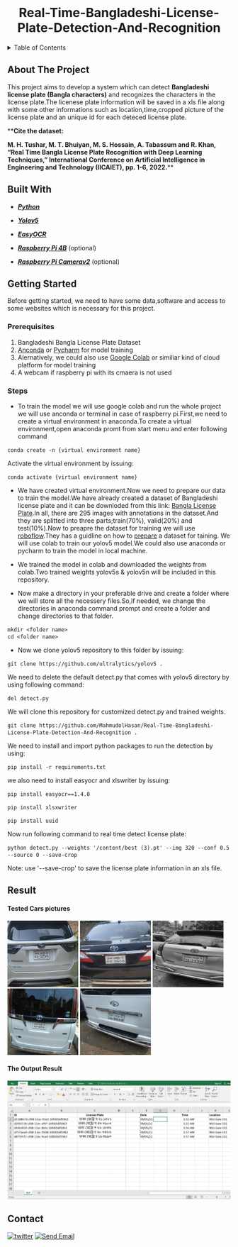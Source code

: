 <div id='top'></div>
<br />
<h1 align="center">
     Real-Time-Bangladeshi-License-Plate-Detection-And-Recognition
</h1>


<details>
  <summary>Table of Contents</summary>
  <ol>
    <li>
      <a href="#about-the-project">About The Project</a>
      <ul>
        <li><a href="#built-with">Built With</a></li>
      </ul>
    </li>
    <li>
      <a href="#getting-started">Getting Started</a>
      <ul>
        <li><a href="#prerequisites">Prerequisites</a></li>
        <li><a href="#installation">Steps</a></li>
      </ul>
    </li>
    <li><a href="#Result">Result</a></li>
    <li><a href="#Contact">Contact</a></li>
    
  </ol>
</details>

## About The Project

This project aims to develop a system which can detect **Bangladeshi license plate (Bangla characters)** and recognizes the characters in the license plate.The licenese plate information will be saved in a xls file along with some other informations such as location,time,cropped picture of the license plate and an unique id for each deteced license plate. 

****Cite the dataset:**

**M. H. Tushar, M. T. Bhuiyan, M. S. Hossain, A. Tabassum and R. Khan, “Real Time Bangla License Plate Recognition with Deep Learning Techniques,” International Conference on Artificial Intelligence in Engineering and Technology (IICAIET), pp. 1-6, 2022.****

## Built With

- ***[Python](https://www.python.org/)***

- ***[Yolov5](https://github.com/ultralytics/yolov5)***

- ***[EasyOCR](https://github.com/JaidedAI/EasyOCR)***

- ***[Raspberry Pi 4B](https://www.raspberrypi.com/products/raspberry-pi-4-model-b/)*** (optional)

- ***[Raspberry Pi Camerav2](https://www.raspberrypi.com/products/camera-module-v2/)*** (optional)

## Getting Started 

Before getting started, we need to have some data,software and access to some websites which is necessary for this project.

### Prerequisites

1. Bangladeshi Bangla License Plate Dataset
2. [Anconda](https://anaconda.org/anaconda/python) or [Pycharm](https://www.jetbrains.com/pycharm/download/) for model training 
3. Alernatively, we could also use [Google Colab](https://colab.research.google.com/) or similiar kind of cloud platform for model training 
4. A webcam if raspberry pi with its cmaera is not used 

### Steps

+ To train the model we will use google colab and run the whole project we will use anconda or terminal in case of raspberry pi.First,we need to create a virtual environment in anaconda.To create a virtual environment,open anaconda promt from start menu and enter following command 
```
conda create -n {virtual environment name}
```
 Activate the virtual environment by issuing:
```
conda activate {virtual environment name}
```
+ We have created  virtual environment.Now we need to prepare our data to train the model.We have already created a dataset of Bangladeshi license plate and it can be downloded from this link: [Bangla License Plate](https://www.kaggle.com/datasets/mahmudolhasantushar/bangla-license-plate "https://www.kaggle.com/datasets/mahmudolhasantushar/bangla-license-plate").In all, there are 295 images with annotations in the dataset.And they are splitted into three parts;train(70%), valid(20%) and test(10%).Now to preapre the dataset for training we will use [roboflow](https://app.roboflow.com/).They has a guidline on how to [prepare](https://blog.roboflow.com/getting-started-with-roboflow/) a dataset for taining. We will use colab to train our yolov5 model.We could also use anaconda or pycharm to train the model in local machine.

+  We trained the model in colab and downloaded the weights from colab.Two trained weights yolov5s & yolov5n will be included in this repository.

+ Now make a directory in your preferable drive and create a folder where we will store all the necessery files.So,if needed, we change the directories in anaconda command prompt and create a folder and change directories to that folder.
```
mkdir <folder name>
cd <folder name>
```
+ Now we clone yolov5 repository to this folder by issuing:
```
git clone https://github.com/ultralytics/yolov5 .
```
We need to delete the default detect.py that comes with yolov5 directory by using following command:
```
del detect.py
```
We will clone this repository for customized detect.py and trained weights.
```
git clone https://github.com/MahmudolHasan/Real-Time-Bangladeshi-License-Plate-Detection-And-Recognition .
```
We need to install and import python packages to run the detection by using:
```
pip install -r requirements.txt
```
we also need to install easyocr and xlswriter by issuing:
```
pip install easyocr==1.4.0
```
```
pip install xlsxwriter
```
```
pip install uuid
```
Now run following command to real time detect license plate:
```
python detect.py --weights '/content/best (3).pt' --img 320 --conf 0.5 --source 0 --save-crop 
```
Note: use '--save-crop' to save the license plate information in an xls file.

## Result
#### Tested Cars pictures 

<p float="left">
  <img src="images/c1.jpg" alt="Vehicle 1" width="160" height ="150" />
  <img src="images/c2.jpg" alt="Vehicle 2" width="160" height ="150" /> 
  <img src="images/c3.jpg" alt="Vehicle 3" width="160" height ="150" />
  <img src="images/c4.jpg" alt="Vehicle 4" width="160" height ="150" />
  <img src="images/c5.jpg" alt="Vehicle 5" width="160" height ="150" >
</p>
    
#### The Output Result

<img width="800" src='images/result.png '>

## Contact
<a href="https://twitter.com/hasan_tusher" title="Follow me on twitter" target="blank" ><img src="https://img.icons8.com/fluency/48/000000/twitter.png" alt="twitter" style="width:42px;height:42px;"></a>                            <a href="mailto:tusharhasan182@gmail.com" title="Send Email"><img src="https://img.icons8.com/doodle/48/000000/new-post.png" alt="Send Email" style="width:42px;height:42px;"></a>

